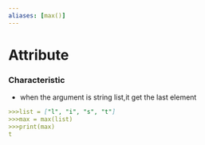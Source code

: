 ```yaml
---
aliases: [max()]
---
```

# Attribute
### Characteristic
- when the argument is string list,it get the last element
```md
>>>list = ["l", "i", "s", "t"]
>>>max = max(list)
>>>print(max)
t
```